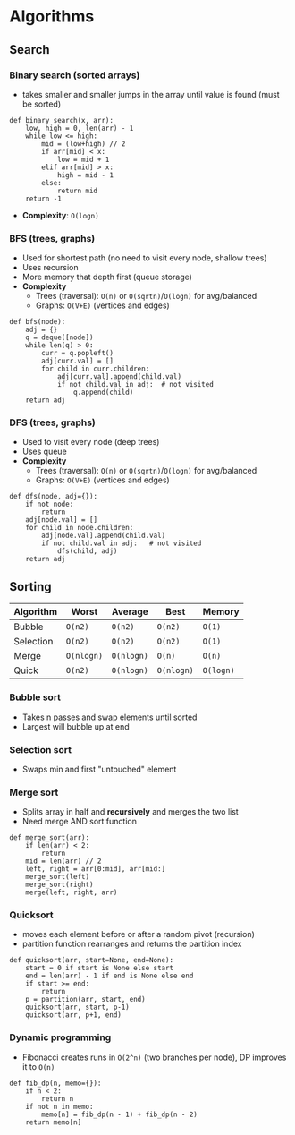 # Algorithms

## Search
### Binary search (sorted arrays)
- takes smaller and smaller jumps in the array until value is found (must be sorted)
```
def binary_search(x, arr):
    low, high = 0, len(arr) - 1
    while low <= high:
        mid = (low+high) // 2
        if arr[mid] < x:
            low = mid + 1
        elif arr[mid] > x:
            high = mid - 1
        else:
            return mid
    return -1
```
- **Complexity**: `O(logn)`
### BFS (trees, graphs)
- Used for shortest path (no need to visit every node, shallow trees)
- Uses recursion
- More memory that depth first (queue storage)
- **Complexity**
  - Trees (traversal): `O(n)` or `O(sqrtn)`/`O(logn)` for avg/balanced
  - Graphs: `O(V+E)` (vertices and edges)

```
def bfs(node):
    adj = {}
    q = deque([node])
    while len(q) > 0:
        curr = q.popleft()
        adj[curr.val] = []
        for child in curr.children:
            adj[curr.val].append(child.val)
            if not child.val in adj:  # not visited
                q.append(child)
    return adj
```
### DFS (trees, graphs)
- Used to visit every node (deep trees)
- Uses queue
- **Complexity**
  - Trees (traversal): `O(n)` or `O(sqrtn)`/`O(logn)` for avg/balanced
  - Graphs: `O(V+E)` (vertices and edges)
```
def dfs(node, adj={}):
    if not node:
        return
    adj[node.val] = []
    for child in node.children:
        adj[node.val].append(child.val)
        if not child.val in adj:   # not visited
            dfs(child, adj)
    return adj
```

## Sorting
| Algorithm | Worst | Average | Best | Memory |
| --- | --- | --- | --- | --- |
| Bubble | `O(n2)` | `O(n2)` | `O(n2)` | `O(1)` |
| Selection | `O(n2)` | `O(n2)` | `O(n2)` | `O(1)` |
| Merge | `O(nlogn)` | `O(nlogn)` | `O(n)` | `O(n)` |
| Quick | `O(n2)` | `O(nlogn)` | `O(nlogn)` | `O(logn)` |
### Bubble sort
- Takes n passes and swap elements until sorted
- Largest will bubble up at end

### Selection sort
- Swaps min and first "untouched" element

### Merge sort
- Splits array in half and **recursively** and merges the two list
- Need merge AND sort function
```
def merge_sort(arr):
    if len(arr) < 2:
        return
    mid = len(arr) // 2
    left, right = arr[0:mid], arr[mid:]
    merge_sort(left)
    merge_sort(right)
    merge(left, right, arr)
```

### Quicksort
- moves each element before or after a random pivot (recursion)
- partition function rearranges and returns the partition index
```
def quicksort(arr, start=None, end=None):
    start = 0 if start is None else start 
    end = len(arr) - 1 if end is None else end
    if start >= end: 
        return
    p = partition(arr, start, end)
    quicksort(arr, start, p-1)
    quicksort(arr, p+1, end)
```

### Dynamic programming
- Fibonacci creates runs in `O(2^n)` (two branches per node), DP improves it to `O(n)`
```
def fib_dp(n, memo={}):
    if n < 2:
        return n
    if not n in memo:
        memo[n] = fib_dp(n - 1) + fib_dp(n - 2)
    return memo[n]
```


